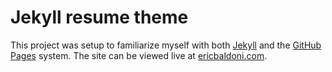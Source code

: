 # Jekyll resume theme
This project was setup to familiarize myself with both [Jekyll](https://jekyllrb.com/) and the [GitHub Pages](https://pages.github.com/) system.
The site can be viewed live at [ericbaldoni.com](http://ericbaldoni.com).

